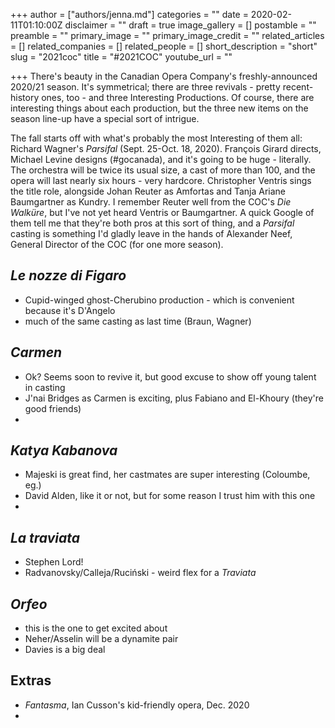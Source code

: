 +++
author = ["authors/jenna.md"]
categories = ""
date = 2020-02-11T01:10:00Z
disclaimer = ""
draft = true
image_gallery = []
postamble = ""
preamble = ""
primary_image = ""
primary_image_credit = ""
related_articles = []
related_companies = []
related_people = []
short_description = "short"
slug = "2021coc"
title = "#2021COC"
youtube_url = ""

+++
There's beauty in the Canadian Opera Company's freshly-announced 2020/21 season. It's symmetrical; there are three revivals - pretty recent-history ones, too - and three Interesting Productions. Of course, there are interesting things about each production, but the three new items on the season line-up have a special sort of intrigue.

The fall starts off with what's probably the most Interesting of them all: Richard Wagner's _Parsifal_ (Sept. 25-Oct. 18, 2020). François Girard directs, Michael Levine designs (#gocanada), and it's going to be huge - literally. The orchestra will be twice its usual size, a cast of more than 100, and the opera will last nearly six hours - very hardcore. Christopher Ventris sings the title role, alongside Johan Reuter as Amfortas and Tanja Ariane Baumgartner as Kundry. I remember Reuter well from the COC's _Die Walküre_, but I've not yet heard Ventris or Baumgartner. A quick Google of them tell me that they're both pros at this sort of thing, and a _Parsifal_ casting is something I'd gladly leave in the hands of Alexander Neef, General Director of the COC (for one more season).

## _Le nozze di Figaro_

* Cupid-winged ghost-Cherubino production - which is convenient because it's D'Angelo
* much of the same casting as last time (Braun, Wagner)

## _Carmen_

* Ok? Seems soon to revive it, but good excuse to show off young talent in casting
* J'nai Bridges as Carmen is exciting, plus Fabiano and El-Khoury (they're good friends)
* 

## _Katya Kabanova_

* Majeski is great find, her castmates are super interesting (Coloumbe, eg.)
* David Alden, like it or not, but for some reason I trust him with this one
* 

## _La traviata_

* Stephen Lord!
* Radvanovsky/Calleja/Ruciński - weird flex for a _Traviata_

## _Orfeo_

* this is the one to get excited about
* Neher/Asselin will be a dynamite pair
* Davies is a big deal

## Extras

* _Fantasma_, Ian Cusson's kid-friendly opera, Dec. 2020
* 